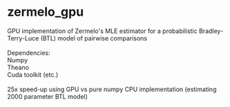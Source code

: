# zermelo_gpu
GPU implementation of Zermelo's MLE estimator for a probabilistic Bradley-Terry-Luce (BTL) model of pairwise comparisons
<br>
<br>
Dependencies:<br>
Numpy<br>
Theano<br>
Cuda toolkit (etc.)<br>
<br>
25x speed-up using GPU vs pure numpy CPU implementation (estimating 2000 parameter BTL model)

